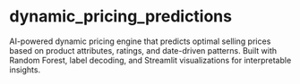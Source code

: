 # dynamic_pricing_predictions
AI-powered dynamic pricing engine that predicts optimal selling prices based on product attributes, ratings, and date-driven patterns. Built with Random Forest, label decoding, and Streamlit visualizations for interpretable insights.
